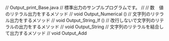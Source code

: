 // Output_print_Base.java
// 標準出力のサンプルプログラムです。
//
// 数　値のリテラル出力をするメソッド
//    void Output_Numerical ()
// 文字列のリテラル出力をするメソッド
//    void Output_String_lf ()
// 改行しないで文字列のリテラルの出力をするメソッド
//    void Output_String
// 文字列のリテラルを結合して出力するメソッド
//    void Output_Add

